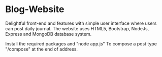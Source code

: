 # Blog-Website

Delightful front-end and features with simple user interface where users can post daily journal. 
The website uses HTML5, Bootstrap, NodeJs, Express and MongoDB database system.

Install the required packages and "node app.js" 
To compose a post type "/compose" at the end of address.
